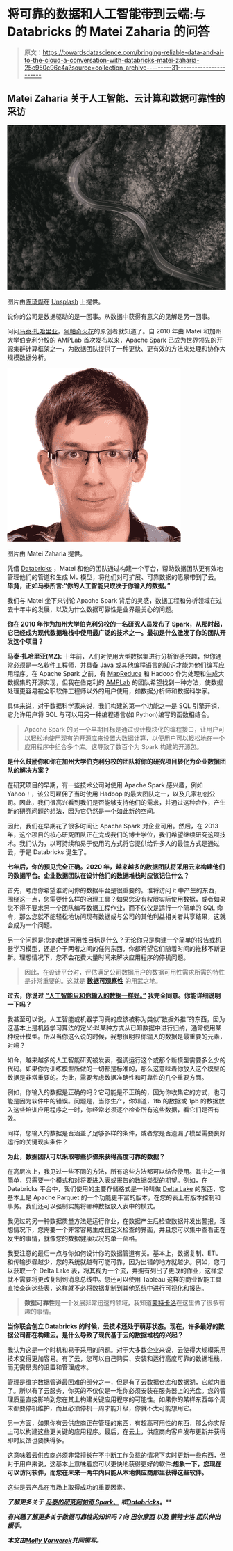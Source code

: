 # 将可靠的数据和人工智能带到云端:与 Databricks 的 Matei Zaharia 的问答

> 原文：<https://towardsdatascience.com/bringing-reliable-data-and-ai-to-the-cloud-a-conversation-with-databricks-matei-zaharia-25e950e96c4a?source=collection_archive---------31----------------------->

## Matei Zaharia 关于人工智能、云计算和数据可靠性的采访

![](img/37bde763c52a8809bc30ec5424e0ca74.png)

图片由[陈琦烨](https://unsplash.com/@ianchen0)在 [Unsplash](http://www.unsplash.com) 上提供。

说你的公司是数据驱动的是一回事。从数据中获得有意义的见解是另一回事。

问问[马泰·扎哈里亚](https://cs.stanford.edu/people/matei/)，[阿帕奇火花](https://spark.apache.org/)的原创者就知道了。自 2010 年由 Matei 和加州大学伯克利分校的 AMPLab 首次发布以来，Apache Spark 已成为世界领先的开源集群计算框架之一，为数据团队提供了一种更快、更有效的方法来处理和协作大规模数据分析。

![](img/9fe2f5f3518b11f2ba1e5b6375b38d47.png)

图片由 Matei Zaharia 提供。

凭借 [Databricks](http://databricks.com) ，Matei 和他的团队通过构建一个平台，帮助数据团队更有效地管理他们的管道和生成 ML 模型，将他们对可扩展、可靠数据的愿景带到了云。**毕竟，正如马泰所言:“你的人工智能只取决于你输入的数据。”**

我们与 Matei 坐下来讨论 Apache Spark 背后的灵感，数据工程和分析领域在过去十年中的发展，以及为什么数据可靠性是业界最关心的问题。

**你在 2010 年作为加州大学伯克利分校的一名研究人员发布了 Spark，从那时起，它已经成为现代数据堆栈中使用最广泛的技术之一。最初是什么激发了你的团队开发这个项目？**

**马泰·扎哈里亚(MZ):** 十年前，人们对使用大型数据集进行分析很感兴趣，但你通常必须是一名软件工程师，并具备 Java 或其他编程语言的知识才能为他们编写应用程序。在 Apache Spark 之前，有 [MapReduce](https://en.wikipedia.org/wiki/MapReduce) 和 Hadoop 作为处理和生成大数据集的开源实现，但我在伯克利的 [AMPLab](https://amplab.cs.berkeley.edu/category/spark-2/) 的团队希望找到一种方法，使数据处理更容易被全职软件工程师以外的用户使用，如数据分析师和数据科学家。

具体来说，对于数据科学家来说，我们构建的第一个功能之一是 SQL 引擎开销，它允许用户将 SQL 与可以用另一种编程语言(如 Python)编写的函数相结合。

> Apache Spark 的另一个早期目标是通过设计模块化的编程接口，让用户可以轻松地使用现有的开源库来设置大数据计算，以便用户可以轻松地在一个应用程序中组合多个库。这导致了数百个为 Spark 构建的开源包。

**是什么鼓励你和你在加州大学伯克利分校的团队将你的研究项目转化为企业数据团队的解决方案？**

在研究项目的早期，有一些技术公司对使用 Apache Spark 感兴趣，例如 Yahoo！，该公司雇佣了当时使用 Hadoop 的最大团队之一，以及几家初创公司。因此，我们很高兴看到我们是否能够支持他们的需求，并通过这种合作，产生新的研究问题的想法，因为它仍然是一个如此新的空间。

因此，我们在早期花了很多时间让 Apache Spark 对企业可用。然后，在 2013 年，这个项目的核心研究团队正在完成我们的博士学位，我们希望继续研究这项技术。我们认为，以可持续和易于使用的方式将它提供给许多人的最佳方式是通过云，于是 Databricks 诞生了。

**七年后，你的预见完全正确。2020 年，越来越多的数据团队将采用云来构建他们的数据平台。企业数据团队在设计他们的数据堆栈时应该记住什么？**

首先，考虑你希望谁访问你的数据平台是很重要的。谁将访问 it 中产生的东西，围绕这一点，您需要什么样的治理工具？如果您没有权限实际使用数据，或者如果您不得不要求另一个团队编写数据工程作业，而不仅仅是运行一个简单的 SQL 命令，那么您就不能轻松地访问现有数据或与公司的其他利益相关者共享结果，这就会成为一个问题。

另一个问题是:您的数据可用性目标是什么？无论你只是构建一个简单的报告或机器学习模型，还是介于两者之间的任何东西，你都希望它们随着时间的推移不断更新。理想情况下，您不会花费大量时间来解决应用程序的停机问题。

> 因此，在设计平台时，评估满足公司数据用户的数据可用性需求所需的特性是非常重要的。这就是 [**数据可观察性**](https://www.montecarlodata.com/data-observability-the-next-frontier-of-data-engineering/) 的用武之地。

**过去，你说过** [**“人工智能只和你输入的数据一样好。”**](https://databricks.com/blog/2018/01/17/matei-zaharias-5-predictions-about-ai-in-2018.html) **我完全同意。你能详细说明一下吗？**

我甚至可以说，人工智能或机器学习真的应该被称为类似“数据外推”的东西，因为这基本上是机器学习算法的定义:以某种方式从已知数据中进行归纳，通常使用某种统计模型。所以当你这么说的时候，我想很明显你输入的数据是最重要的元素，对吗？

如今，越来越多的人工智能研究被发表，强调运行这个或那个新模型需要多么少的代码。如果你为训练模型所做的一切都是标准的，那么这意味着你放入这个模型的数据是非常重要的。为此，需要考虑数据准确性和可靠性的几个重要方面。

例如，你输入的数据是正确的吗？它可能是不正确的，因为你收集它的方式，也可能是因为软件中的错误。问题是，当你生产，你知道，1tb 的数据或 1pb 的数据放入这些培训应用程序之一时，你经常必须逐个检查所有这些数据，看它们是否有效。

同样，您输入的数据是否涵盖了足够多样的条件，或者您是否遗漏了模型需要良好运行的关键现实条件？

**为此，数据团队可以采取哪些步骤来获得高度可靠的数据？**

在高层次上，我见过一些不同的方法，所有这些方法都可以结合使用。其中之一很简单，只需要一个模式和对将要进入表或报告的数据类型的期望。例如，在 Databricks 平台中，我们使用的主要存储格式是一种叫做 [Delta Lake](https://delta.io/) 的东西，它基本上是 Apache Parquet 的一个功能更丰富的版本，在您的表上有版本控制和事务。我们还可以强制实施将哪种数据放入表中的模式。

我见过的另一种数据质量方法是运行作业，在数据产生后检查数据并发出警报。理想情况下，您需要一个非常容易生成自定义检查的界面，并且您可以集中查看正在发生的事情，就像您的数据健康状况的单一窗格。

我要注意的最后一点与你如何设计你的数据管道有关。基本上，数据复制、ETL 和传输步骤越少，您的系统就越有可能可靠，因为出错的地方就越少。例如，您可以获取一个 Delta Lake 表，将其视为一个流，并拥有列出了更改的作业，这样您就不需要将更改复制到消息总线中。您还可以使用 Tableau 这样的商业智能工具直接查询这些表，这样就不必将数据复制到其他系统中进行可视化和报告。

> **数据可靠性**是一个发展非常迅速的领域，我知道[蒙特卡洛](http://www.montecarlodata.com)在这里做了很多有趣的事情。

**当你联合创立 Databricks 的时候，云技术还处于萌芽状态。现在，许多最好的数据公司都在构建云。是什么导致了现代基于云的数据堆栈的兴起？**

我认为这是一个时机和易于采用的问题。对于大多数企业来说，云使得大规模采用技术变得更加容易。有了云，您可以自己购买、安装和运行高度可靠的数据堆栈，而无需昂贵的设置和管理成本。

管理是维护数据管道最困难的部分之一，但是有了云数据仓库和数据湖，它就内置了。所以有了云服务，你买的不仅仅是一堆你必须安装在服务器上的光盘。您的管理质量直接影响到您在其上构建关键应用程序的可能性。如果你的某样东西每个周末都要停机维护，而且必须停机一周才能升级，你就不太可能想用它。

另一方面，如果你有云供应商正在管理的东西，有超高可用性的东西，那么你实际上可以构建这些更关键的应用程序。最后，在云上，供应商向客户发布更新并获得即时反馈也要快得多。

这意味着云供应商必须非常擅长在不中断工作负载的情况下实时更新一些东西，但对于用户来说，这基本上意味着您可以更快地获得更好的软件:**想象一下，您现在可以访问软件，而您在未来一两年内只能从本地供应商那里获得这些软件。**

这些是云产品在市场上取得成功的重要因素。

***了解更多关于*** [***马泰的研究***](https://cs.stanford.edu/people/matei/)*[***阿帕奇 Spark、***](https://spark.apache.org/) ***或***[***Databricks***](http://databricks.com)***。****

****有兴趣了解更多关于数据可靠性的知识吗？向*** [***巴尔摩西***](https://www.linkedin.com/in/barrmoses/) ***以及*** [***蒙特卡洛***](http://www.montecarlodata.com) ***团队伸出援手。****

****本文由***[***Molly Vorwerck***](https://www.linkedin.com/in/vorwerck/)***共同撰写。****